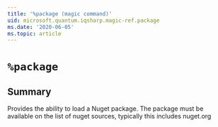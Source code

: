 ```yaml
---
title: '%package (magic command)'
uid: microsoft.quantum.iqsharp.magic-ref.package
ms.date: '2020-06-05'
ms.topic: article
---
```


<!--
    NB: This file has been automatically generated from Microsoft.Quantum.IQSharp.Kernel.dll,
        please do not manually edit it.

    [DEBUG] JSON source:
        {"Name": "%package", "Documentation": {"Summary": "Provides the ability to load a Nuget package. The package must be available on the list of nuget sources, typically this includes nuget.org", "Full": null, "Description": null, "Remarks": null, "Examples": null, "SeeAlso": null}, "AssemblyName": "Microsoft.Quantum.IQSharp.Kernel"}
-->

# `%package`

## Summary

Provides the ability to load a Nuget package. The package must be available on the list of nuget sources, typically this includes nuget.org
